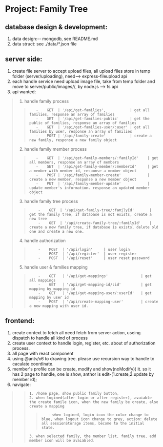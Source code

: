 # Project: Family Tree
## database design & development:
1. data design:-- mongodb, see README.md
2. data struct: see ./data/*.json file

## server side:
1. create file server to accept upload files, all upload files store in temp folder (server/uploading), need--> express-fileupload api
2. each handle service need upload image file, take from temp folder and move to server/public/images/<familyfolder>/<image rule name>, by node.js --> fs api
3. api wanted:
>    1. handle family process
>>        -    GET  | '/api/get-families',           | get all families, response an array of families
>>        -    GET  | '/api/get-families-public'     | get the public of families, response an array of families
>>        -    GET  | '/api/get-families-user/:user' | get all families by user, response an array of families
>>        -    POST | '/api/family-create'           | create a new family, response a new family object
>    2. handle family member process 
>>        -    GET  | '/api/get-family-members/:familyId'    | get all members, response an array of members
>>        -    GET  | '/api/get-family-member/:memberId'     | get a member with member id, response a member object
>>        -    POST | '/api/family-member-create'            | create a new member, response a new member object
>>        -    PUT  | '/api/family-member-update'            | update member's information. response an updated member object
>    3. handle family tree process
>>         -    GET  | '/api/get-family-tree/:familyId'       | get the family tree, if database is not exists, create a new tree
>>         -    GET  | '/api/create-family-tree/:familyId'    | create a new family tree, if database is exists, delete old one and create a new one.
>    4. handle authorization
>>         -    POST  | '/api/login'     | user login
>>         -    POST  | '/api/register'  | user register
>>         -    POST  | '/api/reset'     | user reset password
>    5. handle user & families mapping
>>         -    GET   | '/api/get-mappings'               | get all mappings
>>         -    GET   | '/api/get-mapping-id/:id'         | get mapping by mapping id
>>         -    GET   | '/api/get-mapping-user/:userId'   | get mapping by user id
>>         -    POST  | '/api/create-mapping-user'        | create a new mapping with user id.

## frontend:
1. create context to fetch all need fetch from server action, useing dispatch to handle all kind of process
2. create user context to handle login, register, etc. about of authorization process.
3. all page with react component
4. using @antv/x6 to drawing tree. please use recursion way to handle to caculate coordinate.
5. member's profile can be create, modify and show(noModify)) it. so it has 2 page to handle, one is show, anthor is edit-(1.create,2.update by member id);
6. navigate: 
>>     1. /home page, show public family button,
>>     2. when logined(after login or after register), avaiable the create famile icon, when the new family be create, also create a mapping
>>>        - when logined, login icon the color change to blue, when logout icon change to grey, action: delete all sessionStorage items, become to the initial state.
>>     3. when selected family, the member list, family tree, add member icon will be avaiabled. 

